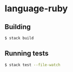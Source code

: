 # language-ruby

## Building

```bash
$ stack build
```

## Running tests

```bash
$ stack test --file-watch
```
